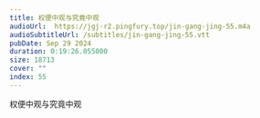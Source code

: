 ```yaml
---
title: 权便中观与究竟中观
audioUrl:  https://jgj-r2.pingfury.top/jin-gang-jing-55.m4a
audioSubtitleUrl: /subtitles/jin-gang-jing-55.vtt
pubDate: Sep 29 2024
duration: 0:19:26.055000
size: 18713
cover: ""
index: 55
---
```

权便中观与究竟中观